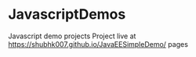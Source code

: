 # JavascriptDemos
Javascript demo projects
Project live at https://shubhk007.github.io/JavaEESimpleDemo/ pages
